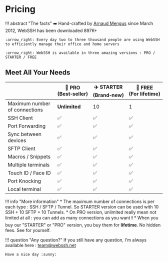 # Pricing

!!! abstract "The facts"
    :arrow_right: Hand-crafted by [Arnaud Mengus](https://mengus.net) since March 2012, WebSSH has been downloaded 897K+

    :arrow_right: Every day two to three thousand people are using WebSSH to efficiently manage their office and home servers

    :arrow_right: WebSSH is available in three amazing versions : PRO / STARTER / FREE

## Meet All Your Needs
| | :rocket:&nbsp;PRO<br />**(Best&#x2011;seller)** | :airplane:&nbsp;STARTER<br />**(Brand&#x2011;new)** | :helicopter:&nbsp;FREE<br />**(For&nbsp;lifetime)**|
| --- | --- | --- | -- |
| Maximum number of connections | **Unlimited** | 10 | 1 |
| SSH Client | :white_check_mark: | :white_check_mark: | :white_check_mark: |
| Port Forwarding | :white_check_mark: | :white_check_mark: | :white_check_mark: |
| Sync between devices | :white_check_mark: | :white_check_mark: | :white_check_mark: |
| SFTP Client | :white_check_mark: | :white_check_mark: | :white_check_mark: |
| Macros / Snippets | :white_check_mark: | :white_check_mark: | :white_check_mark: |
| Multiple terminals | :white_check_mark: | :white_check_mark: | :white_check_mark: |
| Touch ID / Face ID | :white_check_mark: | :white_check_mark: | :white_check_mark: |
| Port Knocking | :white_check_mark: | :white_check_mark: | :white_check_mark: |
| Local terminal | :white_check_mark: | :white_check_mark: | :white_check_mark: |

!!! info "More information"
    * The maximum number of connections is per each type : SSH / SFTP / Tunnel. So STARTER version can be used with 10 SSH + 10 SFTP + 10 Tunnels.
    * On PRO version, unlimited really mean not limited at all : you can add as many connections as you want :exclamation:
    * When you buy our "STARTER" or "PRO" version, you buy them for **lifetime**. No hidden fees. See for yourself.

!!! question "Any question?"
    If you still have any question, I'm always available here : team@webssh.net

    Have a nice day :sunny: